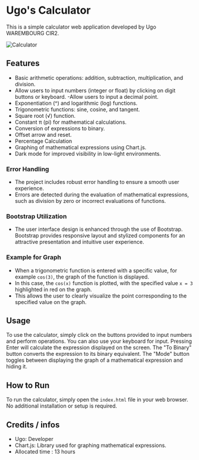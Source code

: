 # Ugo's Calculator

This is a simple calculator web application developed by Ugo WAREMBOURG CIR2.

![Calculator](https://github.com/UgoW/CalculatorJS/edit/main/img/calculator.png)
## Features

- Basic arithmetic operations: addition, subtraction, multiplication, and division.
- Allow users to input numbers (integer or float) by clicking on digit buttons or keyboard.
-Allow users to input a decimal point.
- Exponentiation (^) and logarithmic (log) functions.
- Trigonometric functions: sine, cosine, and tangent.
- Square root (√) function.
- Constant π (pi) for mathematical calculations.
- Conversion of expressions to binary.
- Offset arrow and reset.
- Percentage Calculation
- Graphing of mathematical expressions using Chart.js.
- Dark mode for improved visibility in low-light environments.

### Error Handling
- The project includes robust error handling to ensure a smooth user experience.
- Errors are detected during the evaluation of mathematical expressions, such as division by zero or incorrect evaluations of functions.

### Bootstrap Utilization
- The user interface design is enhanced through the use of Bootstrap.
Bootstrap provides responsive layout and stylized components for an attractive presentation and intuitive user experience.

### Example for Graph
- When a trigonometric function is entered with a specific value, for example `cos(3)`, the graph of the function is displayed.
- In this case, the `cos(x)` function is plotted, with the specified value `x = 3` highlighted in red on the graph.
- This allows the user to clearly visualize the point corresponding to the specified value on the graph.

## Usage

To use the calculator, simply click on the buttons provided to input numbers and perform operations. You can also use your keyboard for input. Pressing Enter will calculate the expression displayed on the screen. The "To Binary" button converts the expression to its binary equivalent. The "Mode" button toggles between displaying the graph of a mathematical expression and hiding it.

## How to Run

To run the calculator, simply open the `index.html` file in your web browser. No additional installation or setup is required.

## Credits / infos 

- Ugo: Developer
- Chart.js: Library used for graphing mathematical expressions.
- Allocated time : 13 hours 
